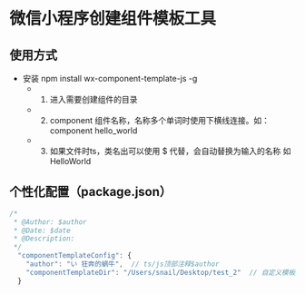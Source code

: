 # 微信小程序创建组件模板工具
## 使用方式
* 安装 npm install wx-component-template-js -g
  * 1. 进入需要创建组件的目录
  * 2. component 组件名称，名称多个单词时使用下横线连接。如：component hello_world
  * 3. 如果文件时ts，类名出可以使用 $ 代替，会自动替换为输入的名称 如HelloWorld

## 个性化配置（package.json）
```javascript
/*
 * @Author: $author
 * @Date: $date
 * @Description:
 */
  "componentTemplateConfig": {
    "author": "い 狂奔的蜗牛",  // ts/js顶部注释$author
    "componentTemplateDir": "/Users/snail/Desktop/test_2"  // 自定义模板绝对路径（wxml、wxss、json、ts/js所在目录）,如果不指定，则使用自带模板
  }
